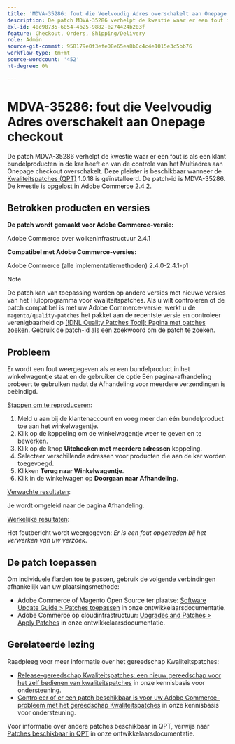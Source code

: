 ```yaml
---
title: 'MDVA-35286: fout die Veelvoudig Adres overschakelt aan Onepage checkout'
description: De patch MDVA-35286 verhelpt de kwestie waar er een fout is als een klant bundelproducten in de kar heeft en van de controle van het Multiadres aan Onepage checkout overschakelt. Deze patch is beschikbaar wanneer [Quality Patches Tool (QPT)] (/help/announcements/adobe-commerce-announcements/magento-quality-patches-released-new-tool-to-self-serve-quality-patches.md) 1.0.18 is geïnstalleerd. De patch-id is MDVA-35286. De kwestie is opgelost in Adobe Commerce 2.4.2.
exl-id: 40c98735-6054-4b25-9882-e274424b203f
feature: Checkout, Orders, Shipping/Delivery
role: Admin
source-git-commit: 958179e0f3efe08e65ea8b0c4c4e1015e3c5bb76
workflow-type: tm+mt
source-wordcount: '452'
ht-degree: 0%

---
```


# MDVA-35286: fout die Veelvoudig Adres overschakelt aan Onepage checkout

De patch MDVA-35286 verhelpt de kwestie waar er een fout is als een klant bundelproducten in de kar heeft en van de controle van het Multiadres aan Onepage checkout overschakelt. Deze pleister is beschikbaar wanneer de [Kwaliteitspatches (QPT)](/help/announcements/adobe-commerce-announcements/magento-quality-patches-released-new-tool-to-self-serve-quality-patches.md) 1.0.18 is geïnstalleerd. De patch-id is MDVA-35286. De kwestie is opgelost in Adobe Commerce 2.4.2.

## Betrokken producten en versies

**De patch wordt gemaakt voor Adobe Commerce-versie:**

Adobe Commerce over wolkeninfrastructuur 2.4.1

**Compatibel met Adobe Commerce-versies:**

Adobe Commerce (alle implementatiemethoden) 2.4.0-2.4.1-p1

>[!NOTE]
>
>De patch kan van toepassing worden op andere versies met nieuwe versies van het Hulpprogramma voor kwaliteitspatches. Als u wilt controleren of de patch compatibel is met uw Adobe Commerce-versie, werkt u de `magento/quality-patches` het pakket aan de recentste versie en controleer verenigbaarheid op [[!DNL Quality Patches Tool]: Pagina met patches zoeken](https://devdocs.magento.com/quality-patches/tool.html#patch-grid). Gebruik de patch-id als een zoekwoord om de patch te zoeken.

## Probleem

Er wordt een fout weergegeven als er een bundelproduct in het winkelwagentje staat en de gebruiker de optie Eén pagina-afhandeling probeert te gebruiken nadat de Afhandeling voor meerdere verzendingen is beëindigd.

<u>Stappen om te reproduceren</u>:

1. Meld u aan bij de klantenaccount en voeg meer dan één bundelproduct toe aan het winkelwagentje.
1. Klik op de koppeling om de winkelwagentje weer te geven en te bewerken.
1. Klik op de knop **Uitchecken met meerdere adressen** koppeling.
1. Selecteer verschillende adressen voor producten die aan de kar worden toegevoegd.
1. Klikken **Terug naar Winkelwagentje**.
1. Klik in de winkelwagen op **Doorgaan naar Afhandeling**.

<u>Verwachte resultaten</u>:

Je wordt omgeleid naar de pagina Afhandeling.

<u>Werkelijke resultaten</u>:

Het foutbericht wordt weergegeven: *Er is een fout opgetreden bij het verwerken van uw verzoek*.

## De patch toepassen

Om individuele flarden toe te passen, gebruik de volgende verbindingen afhankelijk van uw plaatsingsmethode:

* Adobe Commerce of Magento Open Source ter plaatse: [Software Update Guide > Patches toepassen](https://devdocs.magento.com/guides/v2.4/comp-mgr/patching/mqp.html) in onze ontwikkelaarsdocumentatie.
* Adobe Commerce op cloudinfrastructuur: [Upgrades and Patches > Apply Patches](https://devdocs.magento.com/cloud/project/project-patch.html) in onze ontwikkelaarsdocumentatie.

## Gerelateerde lezing

Raadpleeg voor meer informatie over het gereedschap Kwaliteitspatches:

* [Release-gereedschap Kwaliteitspatches: een nieuw gereedschap voor het zelf bedienen van kwaliteitspatches](/help/announcements/adobe-commerce-announcements/magento-quality-patches-released-new-tool-to-self-serve-quality-patches.md) in onze kennisbasis voor ondersteuning.
* [Controleer of er een patch beschikbaar is voor uw Adobe Commerce-probleem met het gereedschap Kwaliteitspatches](/help/support-tools/patches-available-in-qpt-tool/check-patch-for-magento-issue-with-magento-quality-patches.md) in onze kennisbasis voor ondersteuning.

Voor informatie over andere patches beschikbaar in QPT, verwijs naar [Patches beschikbaar in QPT](https://devdocs.magento.com/quality-patches/tool.html#patch-grid) in onze ontwikkelaarsdocumentatie.
